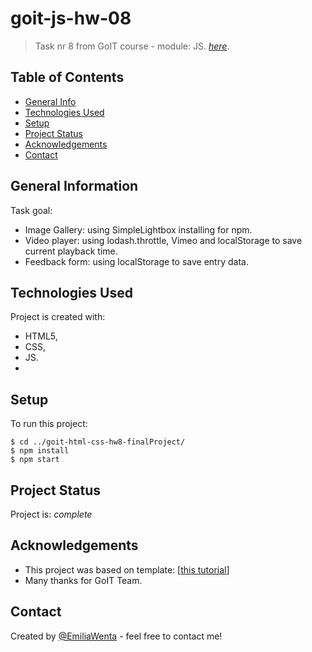 # goit-js-hw-08

> Task nr 8 from GoIT course - module: JS.
> [_here_](https://emiliawenta.github.io/goit-js-hw-08/).

## Table of Contents

- [General Info](#general-information)
- [Technologies Used](#technologies-used)
- [Setup](#setup)
- [Project Status](#project-status)
- [Acknowledgements](#acknowledgements)
- [Contact](#contact)
<!-- * [License](#license) -->

## General Information

Task goal:
  - Image Gallery: using  SimpleLightbox installing for npm.
  - Video player: using lodash.throttle, Vimeo and localStorage to save current playback time.
  - Feedback form: using localStorage to save entry data.

## Technologies Used

Project is created with:
- HTML5,
- CSS,
- JS.
- 
## Setup

To run this project:

```
$ cd ../goit-html-css-hw8-finalProject/
$ npm install
$ npm start
```

## Project Status

Project is: _complete_

## Acknowledgements

- This project was based on template:
 [[this tutorial](https://github.com/goitacademy/parcel-project-template)]
- Many thanks for GoIT Team.

## Contact
Created by [@EmiliaWenta](https://github.com/EmiliaWenta) - feel free to contact me!
